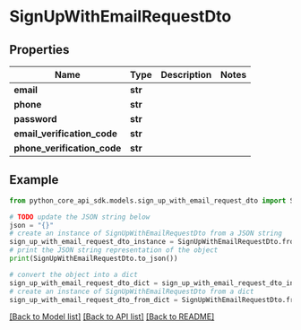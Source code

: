# SignUpWithEmailRequestDto


## Properties

Name | Type | Description | Notes
------------ | ------------- | ------------- | -------------
**email** | **str** |  | 
**phone** | **str** |  | 
**password** | **str** |  | 
**email_verification_code** | **str** |  | 
**phone_verification_code** | **str** |  | 

## Example

```python
from python_core_api_sdk.models.sign_up_with_email_request_dto import SignUpWithEmailRequestDto

# TODO update the JSON string below
json = "{}"
# create an instance of SignUpWithEmailRequestDto from a JSON string
sign_up_with_email_request_dto_instance = SignUpWithEmailRequestDto.from_json(json)
# print the JSON string representation of the object
print(SignUpWithEmailRequestDto.to_json())

# convert the object into a dict
sign_up_with_email_request_dto_dict = sign_up_with_email_request_dto_instance.to_dict()
# create an instance of SignUpWithEmailRequestDto from a dict
sign_up_with_email_request_dto_from_dict = SignUpWithEmailRequestDto.from_dict(sign_up_with_email_request_dto_dict)
```
[[Back to Model list]](../README.md#documentation-for-models) [[Back to API list]](../README.md#documentation-for-api-endpoints) [[Back to README]](../README.md)



